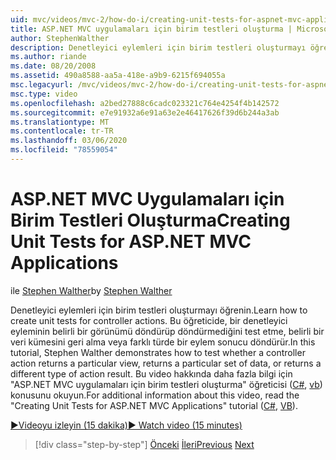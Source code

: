 ```yaml
---
uid: mvc/videos/mvc-2/how-do-i/creating-unit-tests-for-aspnet-mvc-applications
title: ASP.NET MVC uygulamaları için birim testleri oluşturma | Microsoft Docs
author: StephenWalther
description: Denetleyici eylemleri için birim testleri oluşturmayı öğrenin. Bu öğreticide, bir denetleyici eyleminin bir parti döndürüp döndürmediğini test etmek için Stephen Walther gösterilmektedir...
ms.author: riande
ms.date: 08/20/2008
ms.assetid: 490a8588-aa5a-418e-a9b9-6215f694055a
msc.legacyurl: /mvc/videos/mvc-2/how-do-i/creating-unit-tests-for-aspnet-mvc-applications
msc.type: video
ms.openlocfilehash: a2bed27888c6cadc023321c764e4254f4b142572
ms.sourcegitcommit: e7e91932a6e91a63e2e46417626f39d6b244a3ab
ms.translationtype: MT
ms.contentlocale: tr-TR
ms.lasthandoff: 03/06/2020
ms.locfileid: "78559054"
---
```

# <a name="creating-unit-tests-for-aspnet-mvc-applications"></a><span data-ttu-id="1eac7-104">ASP.NET MVC Uygulamaları için Birim Testleri Oluşturma</span><span class="sxs-lookup"><span data-stu-id="1eac7-104">Creating Unit Tests for ASP.NET MVC Applications</span></span>

<span data-ttu-id="1eac7-105">ile [Stephen Walther](https://github.com/StephenWalther)</span><span class="sxs-lookup"><span data-stu-id="1eac7-105">by [Stephen Walther](https://github.com/StephenWalther)</span></span>

<span data-ttu-id="1eac7-106">Denetleyici eylemleri için birim testleri oluşturmayı öğrenin.</span><span class="sxs-lookup"><span data-stu-id="1eac7-106">Learn how to create unit tests for controller actions.</span></span> <span data-ttu-id="1eac7-107">Bu öğreticide, bir denetleyici eyleminin belirli bir görünümü döndürüp döndürmediğini test etme, belirli bir veri kümesini geri alma veya farklı türde bir eylem sonucu döndürür.</span><span class="sxs-lookup"><span data-stu-id="1eac7-107">In this tutorial, Stephen Walther demonstrates how to test whether a controller action returns a particular view, returns a particular set of data, or returns a different type of action result.</span></span> <span data-ttu-id="1eac7-108">Bu video hakkında daha fazla bilgi için "ASP.NET MVC uygulamaları için birim testleri oluşturma" öğreticisi ([C#](../../../overview/older-versions-1/unit-testing/creating-unit-tests-for-asp-net-mvc-applications-cs.md), [vb](../../../overview/older-versions-1/unit-testing/creating-unit-tests-for-asp-net-mvc-applications-vb.md)) konusunu okuyun.</span><span class="sxs-lookup"><span data-stu-id="1eac7-108">For additional information about this video, read the "Creating Unit Tests for ASP.NET MVC Applications" tutorial ([C#](../../../overview/older-versions-1/unit-testing/creating-unit-tests-for-asp-net-mvc-applications-cs.md), [VB](../../../overview/older-versions-1/unit-testing/creating-unit-tests-for-asp-net-mvc-applications-vb.md)).</span></span>

[<span data-ttu-id="1eac7-109">&#9654;Videoyu izleyin (15 dakika)</span><span class="sxs-lookup"><span data-stu-id="1eac7-109">&#9654; Watch video (15 minutes)</span></span>](https://channel9.msdn.com/Blogs/ASP-NET-Site-Videos/creating-unit-tests-for-aspnet-mvc-applications)

> [!div class="step-by-step"]
> <span data-ttu-id="1eac7-110">[Önceki](preventing-javascript-injection-attacks.md)
> [İleri](creating-custom-html-helpers.md)</span><span class="sxs-lookup"><span data-stu-id="1eac7-110">[Previous](preventing-javascript-injection-attacks.md)
[Next](creating-custom-html-helpers.md)</span></span>
